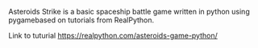 Asteroids Strike is a basic spaceship battle game written in python using pygamebased on tutorials from RealPython.

Link to tuturial
https://realpython.com/asteroids-game-python/

